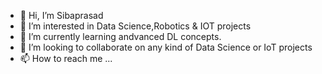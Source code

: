 - 👋 Hi, I’m Sibaprasad
- 👀 I’m interested in Data Science,Robotics & IOT projects
- 🌱 I’m currently learning andvanced DL concepts.
- 💞️ I’m looking to collaborate on any kind of Data Science or IoT projects
- 📫 How to reach me ...

<!---
sibap865/sibap865 is a ✨ special ✨ repository because its `README.md` (this file) appears on your GitHub profile.
You can click the Preview link to take a look at your changes.
--->
